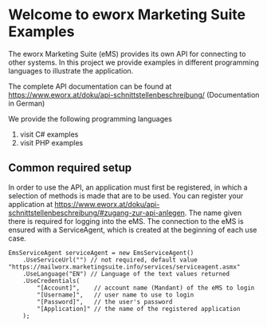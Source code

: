 # Welcome to eworx Marketing Suite Examples

The eworx Marketing Suite (eMS) provides its own API for connecting to other systems.
In this project we provide examples in different programming languages ​​to illustrate the application.

The complete API documentation can be found at https://www.eworx.at/doku/api-schnittstellenbeschreibung/ (Documentation in German)

We provide the following programming languages
1. visit C# examples
2. visit PHP examples

## Common required setup

In order to use the API, an application must first be registered, in which a selection of methods is made that are to be used. You can register your application at https://www.eworx.at/doku/api-schnittstellenbeschreibung/#zugang-zur-api-anlegen. The name given there is required for logging into the eMS.
The connection to the eMS is ensured with a ServiceAgent, which is created at the beginning of each use case.

``` // C# demo code to create an eMS ServiceAgent
EmsServiceAgent serviceAgent = new EmsServiceAgent()
    .UseServiceUrl("") // not required, default value "https://mailworx.marketingsuite.info/services/serviceagent.asmx"
    .UseLanguage("EN") // Language of the text values ​​returned
    .UseCredentials(
        "[Account]",    // account name (Mandant) of the eMS to login
        "[Username]",   // user name to use to login
        "[Password]",   // the user's password
        "[Application]" // the name of the registered application
    );
```
